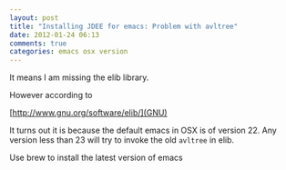 ```yaml
---
layout: post
title: "Installing JDEE for emacs: Problem with avltree"
date: 2012-01-24 06:13
comments: true
categories: emacs osx version
---
```



It means I am missing the elib library. 




However according to 

[http://www.gnu.org/software/elib/](GNU)



It turns out it is because the default emacs in OSX is of version 22. Any version less than 23 will try to invoke the old ``avltree`` in elib.




Use brew to install the latest version of emacs


